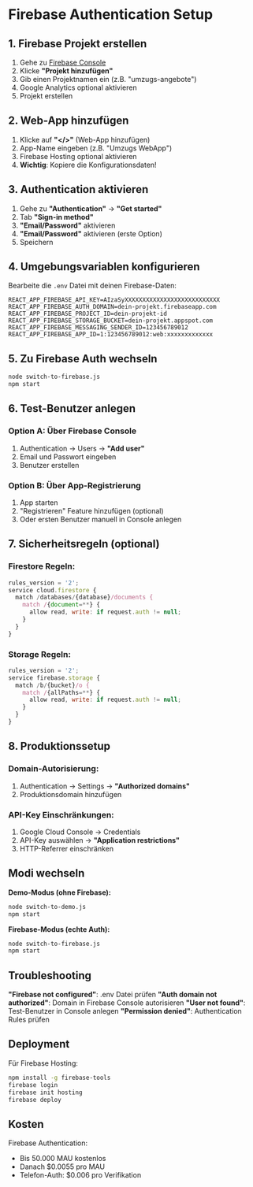 # Firebase Authentication Setup

## 1. Firebase Projekt erstellen

1. Gehe zu [Firebase Console](https://console.firebase.google.com)
2. Klicke **"Projekt hinzufügen"**
3. Gib einen Projektnamen ein (z.B. "umzugs-angebote")
4. Google Analytics optional aktivieren
5. Projekt erstellen

## 2. Web-App hinzufügen

1. Klicke auf **"</>"** (Web-App hinzufügen)
2. App-Name eingeben (z.B. "Umzugs WebApp")
3. Firebase Hosting optional aktivieren
4. **Wichtig**: Kopiere die Konfigurationsdaten!

## 3. Authentication aktivieren

1. Gehe zu **"Authentication"** → **"Get started"**
2. Tab **"Sign-in method"**
3. **"Email/Password"** aktivieren
4. **"Email/Password"** aktivieren (erste Option)
5. Speichern

## 4. Umgebungsvariablen konfigurieren

Bearbeite die `.env` Datei mit deinen Firebase-Daten:

```env
REACT_APP_FIREBASE_API_KEY=AIzaSyXXXXXXXXXXXXXXXXXXXXXXXXXXX
REACT_APP_FIREBASE_AUTH_DOMAIN=dein-projekt.firebaseapp.com
REACT_APP_FIREBASE_PROJECT_ID=dein-projekt-id
REACT_APP_FIREBASE_STORAGE_BUCKET=dein-projekt.appspot.com
REACT_APP_FIREBASE_MESSAGING_SENDER_ID=123456789012
REACT_APP_FIREBASE_APP_ID=1:123456789012:web:xxxxxxxxxxxxx
```

## 5. Zu Firebase Auth wechseln

```bash
node switch-to-firebase.js
npm start
```

## 6. Test-Benutzer anlegen

### Option A: Über Firebase Console
1. Authentication → Users → **"Add user"**
2. Email und Passwort eingeben
3. Benutzer erstellen

### Option B: Über App-Registrierung
1. App starten
2. "Registrieren" Feature hinzufügen (optional)
3. Oder ersten Benutzer manuell in Console anlegen

## 7. Sicherheitsregeln (optional)

### Firestore Regeln:
```javascript
rules_version = '2';
service cloud.firestore {
  match /databases/{database}/documents {
    match /{document=**} {
      allow read, write: if request.auth != null;
    }
  }
}
```

### Storage Regeln:
```javascript
rules_version = '2';
service firebase.storage {
  match /b/{bucket}/o {
    match /{allPaths=**} {
      allow read, write: if request.auth != null;
    }
  }
}
```

## 8. Produktionssetup

### Domain-Autorisierung:
1. Authentication → Settings → **"Authorized domains"**
2. Produktionsdomain hinzufügen

### API-Key Einschränkungen:
1. Google Cloud Console → Credentials
2. API-Key auswählen → **"Application restrictions"**
3. HTTP-Referrer einschränken

## Modi wechseln

**Demo-Modus (ohne Firebase):**
```bash
node switch-to-demo.js
npm start
```

**Firebase-Modus (echte Auth):**
```bash
node switch-to-firebase.js
npm start
```

## Troubleshooting

**"Firebase not configured"**: .env Datei prüfen
**"Auth domain not authorized"**: Domain in Firebase Console autorisieren
**"User not found"**: Test-Benutzer in Console anlegen
**"Permission denied"**: Authentication Rules prüfen

## Deployment

Für Firebase Hosting:
```bash
npm install -g firebase-tools
firebase login
firebase init hosting
firebase deploy
```

## Kosten

Firebase Authentication:
- Bis 50.000 MAU kostenlos
- Danach $0.0055 pro MAU
- Telefon-Auth: $0.006 pro Verifikation